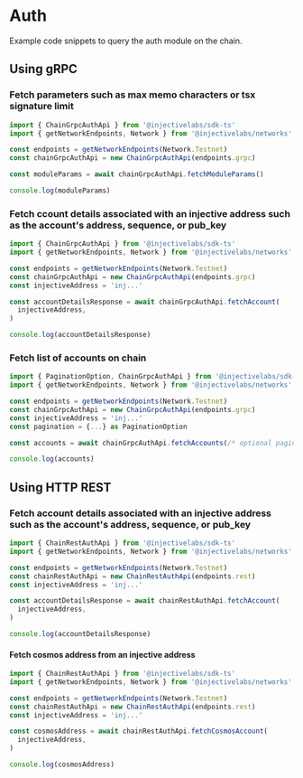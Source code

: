 # Auth

Example code snippets to query the auth module on the chain.

## Using gRPC

### Fetch parameters such as max memo characters or tsx signature limit

```ts
import { ChainGrpcAuthApi } from '@injectivelabs/sdk-ts'
import { getNetworkEndpoints, Network } from '@injectivelabs/networks'

const endpoints = getNetworkEndpoints(Network.Testnet)
const chainGrpcAuthApi = new ChainGrpcAuthApi(endpoints.grpc)

const moduleParams = await chainGrpcAuthApi.fetchModuleParams()

console.log(moduleParams)
```

### Fetch ccount details associated with an injective address such as the account's address, sequence, or pub\_key

```ts
import { ChainGrpcAuthApi } from '@injectivelabs/sdk-ts'
import { getNetworkEndpoints, Network } from '@injectivelabs/networks'

const endpoints = getNetworkEndpoints(Network.Testnet)
const chainGrpcAuthApi = new ChainGrpcAuthApi(endpoints.grpc)
const injectiveAddress = 'inj...'

const accountDetailsResponse = await chainGrpcAuthApi.fetchAccount(
  injectiveAddress,
)

console.log(accountDetailsResponse)
```

### Fetch list of accounts on chain

```ts
import { PaginationOption, ChainGrpcAuthApi } from '@injectivelabs/sdk-ts'
import { getNetworkEndpoints, Network } from '@injectivelabs/networks'

const endpoints = getNetworkEndpoints(Network.Testnet)
const chainGrpcAuthApi = new ChainGrpcAuthApi(endpoints.grpc)
const injectiveAddress = 'inj...'
const pagination = {...} as PaginationOption

const accounts = await chainGrpcAuthApi.fetchAccounts(/* optional pagination params*/)

console.log(accounts)
```

## Using HTTP REST

### Fetch account details associated with an injective address such as the account's address, sequence, or pub\_key

```ts
import { ChainRestAuthApi } from '@injectivelabs/sdk-ts'
import { getNetworkEndpoints, Network } from '@injectivelabs/networks'

const endpoints = getNetworkEndpoints(Network.Testnet)
const chainRestAuthApi = new ChainRestAuthApi(endpoints.rest)
const injectiveAddress = 'inj...'

const accountDetailsResponse = await chainRestAuthApi.fetchAccount(
  injectiveAddress,
)

console.log(accountDetailsResponse)
```

#### Fetch cosmos address from an injective address

```ts
import { ChainRestAuthApi } from '@injectivelabs/sdk-ts'
import { getNetworkEndpoints, Network } from '@injectivelabs/networks'

const endpoints = getNetworkEndpoints(Network.Testnet)
const chainRestAuthApi = new ChainRestAuthApi(endpoints.rest)
const injectiveAddress = 'inj...'

const cosmosAddress = await chainRestAuthApi.fetchCosmosAccount(
  injectiveAddress,
)

console.log(cosmosAddress)
```
